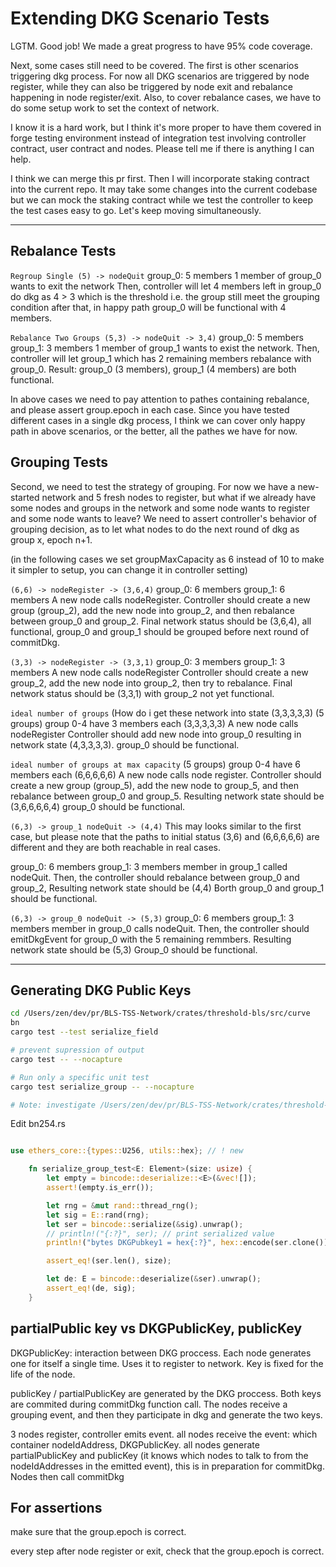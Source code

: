 # Extending DKG Scenario Tests

LGTM. Good job! We made a great progress to have 95% code coverage.

Next, some cases still need to be covered. The first is other scenarios triggering dkg process. For now all DKG scenarios are triggered by node register, while they can also be triggered by node exit and rebalance happening in node register/exit. Also, to cover rebalance cases, we have to do some setup work to set the context of network.

I know it is a hard work, but I think it's more proper to have them covered in forge testing environment instead of integration test involving controller contract, user contract and nodes. Please tell me if there is anything I can help.

I think we can merge this pr first. Then I will incorporate staking contract into the current repo. It may take some changes into the current codebase but we can mock the staking contract while we test the controller to keep the test cases easy to go. Let's keep moving simultaneously.

---

## Rebalance Tests

`Regroup Single (5) -> nodeQuit`
group_0: 5 members
1 member of group_0 wants to exit the network
Then, controller will let 4 members left in group_0 do dkg as 4 > 3 which is the threshold
i.e. the group still meet the grouping condition
after that, in happy path group_0 will be functional with 4 members.

`Rebalance Two Groups (5,3) -> nodeQuit -> 3,4)`
group_0: 5 members
group_1: 3 members
1 member of group_1 wants to exist the network.
Then, controller will let group_1 which has 2 remaining members rebalance with group_0.
Result: group_0 (3 members), group_1 (4 members) are both functional.

In above cases we need to pay attention to pathes containing rebalance, and please assert group.epoch in each case. Since you have tested different cases in a single dkg process, I think we can cover only happy path in above scenarios, or the better, all the pathes we have for now.

## Grouping Tests

Second, we need to test the strategy of grouping. For now we have a new-started network and 5 fresh nodes to register, but what if we already have some nodes and groups in the network and some node wants to register and some node wants to leave? We need to assert controller's behavior of grouping decision, as to let what nodes to do the next round of dkg as group x, epoch n+1.

(in the following cases we set groupMaxCapacity as 6 instead of 10 to make it simpler to setup, you can change it in controller setting)

`(6,6) -> nodeRegister -> (3,6,4)`
group_0: 6 members
group_1: 6 members
A new node calls nodeRegister.
Controller should create a new group (group_2), add the new node into group_2, and then rebalance between group_0 and group_2.
Final network status should be (3,6,4), all functional, group_0 and group_1 should be grouped before next round of commitDkg.

`(3,3) -> nodeRegister -> (3,3,1)`
group_0: 3 members
group_1: 3 members
A new node calls nodeRegister
Controller should create a new group_2, add the new node into group_2, then try to rebalance. 
Final network status should be (3,3,1) with group_2 not yet functional.

`ideal number of groups` (How do i get these network into state (3,3,3,3,3)
(5 groups) group 0-4 have 3 members each (3,3,3,3,3)
A new node calls nodeRegister
Controller should add new node into group_0 resulting in network state (4,3,3,3,3).
group_0 should be functional.

`ideal number of groups at max capacity`
(5 groups) group 0-4 have 6 members each (6,6,6,6,6)
A new node calls node register.
Controller should create a new group (group_5), add the new node to group_5, and then rebalance between group_0 and group_5.
Resulting network state should be (3,6,6,6,6,4) group_0 should be functional.

`(6,3) -> group_1 nodeQuit -> (4,4)`
This may looks similar to the first case, but please note that the paths to initial status (3,6) and (6,6,6,6,6) are different and they are both reachable in real cases.

group_0: 6 members
group_1: 3 members
member in group_1 called nodeQuit.
Then, the controller should rebalance between group_0 and group_2,
Resulting network state should be (4,4)
Borth group_0 and group_1 should be functional.

`(6,3) -> group_0 nodeQuit -> (5,3)`
group_0: 6 members
group_1: 3 members
member in group_0 calls nodeQuit.
Then, the controller should emitDkgEvent for group_0 with the 5 remaining remmbers.
Resulting network state should be (5,3)
Group_0 should be functional.

---

## Generating DKG Public Keys

```bash
cd /Users/zen/dev/pr/BLS-TSS-Network/crates/threshold-bls/src/curve
bn
cargo test --test serialize_field

# prevent supression of output
cargo test -- --nocapture

# Run only a specific unit test
cargo test serialize_group -- --nocapture

# Note: investigate /Users/zen/dev/pr/BLS-TSS-Network/crates/threshold-bls/src/test_bls.rs
```

Edit bn254.rs

```rust

use ethers_core::{types::U256, utils::hex}; // ! new

    fn serialize_group_test<E: Element>(size: usize) {
        let empty = bincode::deserialize::<E>(&vec![]);
        assert!(empty.is_err());

        let rng = &mut rand::thread_rng();
        let sig = E::rand(rng);
        let ser = bincode::serialize(&sig).unwrap();
        // println!("{:?}", ser); // print serialized value
        println!("bytes DKGPubkey1 = hex{:?}", hex::encode(ser.clone()));

        assert_eq!(ser.len(), size);

        let de: E = bincode::deserialize(&ser).unwrap();
        assert_eq!(de, sig);
    }
```

## partialPublic key vs DKGPublicKey, publicKey

DKGPublicKey: interaction between DKG proccess. Each node generates one for itself a single time. Uses it to register to network. Key is fixed for the life of the node. 

publicKey / partialPublicKey are generated by the DKG proccess. 
Both keys are commited during commitDkg function call. 
The nodes receive a grouping event, and then they participate in dkg and generate the two keys. 

3 nodes register, controller emits event.
all nodes receive the event: which container nodeIdAddress, DKGPublicKey.
all nodes generate partialPublicKey and publicKey (it knows which nodes to talk to from the nodeIdAddresses in the emitted event), this is in preparation for commitDkg.
Nodes then call commitDkg

## For assertions

make sure that the group.epoch is correct.

every step after node register or exit, check that the group.epoch is correct.